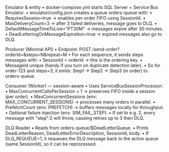 Emulator & entity
	•	docker-compose.yml starts SQL Server + Service Bus Emulator.
	•	emulator/config.json creates a queue orders-queue with:
	•	RequiresSession=true → enables per-order FIFO using SessionId.
	•	MaxDeliveryCount=3 → after 3 failed deliveries, message goes to DLQ.
	•	DefaultMessageTimeToLive="PT30M" → messages expire after 30 minutes.
	•	DeadLetteringOnMessageExpiration=true → expired messages also go to DLQ.

Producer (Minimal API)
	•	Endpoint: POST /send-order?orderId=<id>&steps=N&repeat=M
	•	For each sequence, it sends steps messages with:
	•	SessionId = orderId → this is the ordering key.
	•	MessageId unique (handy if you turn on duplicate detection later).
	•	So for order-123 and steps=3, it emits: Step1 → Step2 → Step3 (in order) to orders-queue.

Consumer (Worker) — session-aware
	•	Uses ServiceBusSessionProcessor:
	•	MaxConcurrentCallsPerSession = 1 → preserves FIFO inside a session (per order).
	•	MaxConcurrentSessions (env: MAX_CONCURRENT_SESSIONS) → processes many orders in parallel.
	•	PrefetchCount (env: PREFETCH) → buffers messages locally for throughput.
	•	Optional failure injection (env: SIM_FAIL_STEP):
	•	If set to e.g. 2, every message with "step":2 will throw, causing retries up to 3 then DLQ.

DLQ Reader
	•	Reads from orders-queue/$DeadLetterQueue.
	•	Prints DeadLetterReason, DeadLetterErrorDescription, SessionId, body.
	•	If DLQ_REQUEUE=1, it requeues the DLQ message back to the active queue (same SessionId), so it can be reprocessed.